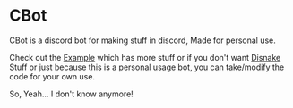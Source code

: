 # CBot

CBot is a discord bot for making stuff in discord, Made for personal use.

Check out the [Example](https://github.com/EQUENOS/slash-commands-example-bot) which has more stuff or if you don't want [Disnake](https://disnake.dev/) Stuff or just because this is a personal usage bot, you can take/modify the code for your own use.

So, Yeah... I don't know anymore!